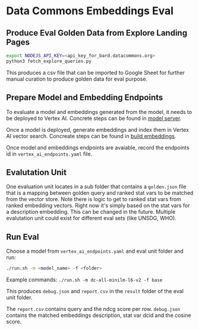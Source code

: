 # Data Commons Embeddings Eval

## Produce Eval Golden Data from Explore Landing Pages

```bash
export NODEJS_API_KEY=<api_key_for_bard.datacommons.org>
python3 fetch_explore_queries.py
```

This produces a csv file that can be imported to Google Sheet for further manual
curation to produce golden data for eval purpose.

## Prepare Model and Embedding Endpoints

To evaluate a model and embeddings generated from the model, it needs to be
deployed to Vertex AI. Concrete steps can be found in
[model server](../../../model_server/README.md).

Once a model is deployed, generate embeddings and index them in Vertex AI vector
search. Concreate steps can be found in [build
embeddings](../embeddings/README.md).

Once model and embeddings endpoints are avaiable, record the endpoints id in
`vertex_ai_endpoints.yaml` file.

## Evalutation Unit

One evaluation unit locates in a sub folder that contains a `golden.json` file
that is a mapping between golden query and ranked stat vars to be matched from
the vector store. Note there is logic to get to ranked stat vars from ranked
embedding vectors. Right now it's simply based on the stat vars for a
description embedding. This can be changed in the future. Multiple evalutation
unit could exist for different eval sets (like UNSDG, WHO).

## Run Eval

Choose a model from `vertex_ai_endpoints.yaml` and eval unit folder and run:

```bash
./run.sh -m <model_name> -f <folder>
```

Example commands: `./run.sh -m dc-all-minilm-l6-v2 -f base`

This produces `debug.json` and `report.csv` in the `result` folder of the eval
unit folder.

The `report.csv` contains query and the ndcg score per row. `debug.json`
contains the matched embeddings description, stat var dcid and the cosine score.
